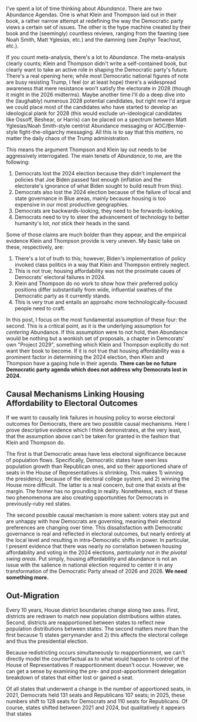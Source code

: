 I've spent a lot of time thinking about *Abundance*. There are two Abundance Agendas. One is what Klein and Thompson laid out in their book, a rather narrow attempt at redefining the way the Democratic party views a certain set of issues. The other is the hype machine created by their book and the (seemingly) countless reviews, ranging from the fawning (see Noah Smith, Matt Yglesias, etc.) and the damning (see Zephyr Teachout, etc.). 

If you count meta-analysis, there's a lot to *Abundance*. The meta-analysis clearly counts; Klein and Thompson didn't write a self-contained book, but clearly want to take an active role in shaping the Democratic party's future. There's a real opening here; while most Democratic national figures of note are busy resisting Trump, I feel (or at least hope) there's a widespread awareness that mere resistance won't satisfy the electorate in 2028 (though it might in the 2026 midterms). Maybe another time I'll do a deep dive into the (laughably) numerous 2028 potential candidates, but right now I'd argue we could place most of the candidates who have started to develop an ideological plank for 2028 (this would exclude un-ideological candidates like Ossoff, Beshear, or Harris) can be placed on a spectrum between Matt Yglesias/Noah Smith-style centrist Abundance messaging or AOC/Bernie-style fight-the-oligarchy messaging. All this is to say that this *matters*, no matter the daily chaos of the Trump administration. 

This means the argument Thompson and Klein lay out needs to be aggressively interrogated. The main tenets of *Abundance*, to me, are the following:
1. Democrats lost the 2024 election because they didn't implement the policies that Joe Biden passed fast enough (inflation and the electorate's ignorance of what Biden sought to build result from this).
2. Democrats also lost the 2024 election because of the failure of local and state governance in Blue areas, mainly because housing is too expensive in our most productive geographies.
3. Democrats are backwards-looking, they need to be forwards-looking.
4. Democrats need to try to steer the advancement of technology to better humanity's lot, *not* stick their heads in the sand.

Some of those claims are much bolder than they appear, and the empirical evidence Klein and Thompson provide is very uneven. My basic take on these, respectively, are:
1. There's a lot of truth to this; however, Biden's implementation of policy invoked class politics in a way that Klein and Thompson entirely neglect.
2. This is not true; housing affordability was not the proximate caues of Democrats' electoral failures in 2024.
3. Klein and Thompson do no work to show how their preferred policy positions differ substantially from wide, influential swathes of the Democratic party as it currently stands.
4. This is very true and entails an approahc more technologically-focused people need to craft.

In this post, I focus on the most fundamental assumption of these four: the second. This is a critical point, as it is the underlying assumption for *centering* Abundance. If this assumption were to not hold, then Abundance would be nothing but a wonkish set of proposals, a chapter in Demcorats' own "Project 2029", something which Klein and Thompson explicitly do not want their book to become. If it is not true that housing affordability was a prominent factor in determining the 2024 election, then Klein and Thompson have a gaping hole in their agenda. **There can be no future Democratic party agenda which does not address why Democrats lost in 2024.** 

## Causal Mechanisms Linking Housing Affordability to Electoral Outcomes
If we want to causally link failures in housing policy to worse electoral outcomes for Democrats, there are two possible causal mechanisms. Here I prove descriptive evidence which I think demonstrates, at the very least, that the assumption above can't be taken for granted in the fashion that Klein and Thompson do.

The first is that Democratic areas have less electoral significance because of population flows. Specifically, Democratic states have seen less population growth than Republican ones, and so their apportioned share of seats in the House of Representatives is shrinking. This makes 1) winning the presidency, because of the electoral college system, and 2) winning the House more difficult. The latter is a real concern, but one that exists at the margin. The former has no grounding in reality. Nonetheless, each of these two phenomenona are also creating opportunities for Democrats in previously-ruby red states.

The second possible causal mechanism is more salient: voters stay put and are unhappy with how Democrats are governing, meaning their electoral preferences are changing over time. This dissatisfaction with Democratic governance is real and reflected in electoral outcomes, but nearly entirely at the local level and resulting in intra-Democratic shifts in power. In particular, I present evidence that there was nearly no correlation between housing affordability and voting in the 2024 elections, *particularly not in the pivotal swing areas*. Put simply, housing affordability and abundance is not an issue with the salience in national election required to center it in any transformation of the Democratic Party ahead of 2026 and 2028. **We need something more.** 

## Out-Migration
Every 10 years, House district boundaries change along two axes. First, districts are redrawn to match new population distributions within states. Second, districts are reapportioned between states to reflect new population distributions between states. The second matters more than the first because 1) states gerrymander and 2) this affects the electoral college and thus the presidential election.

Because redistricting occurs simultaneously to reapportionment, we can't directly model the counterfactual as to what would happen to control of the House of Representatives if reapportionment doesn't occur. However, we can get a sense by examining the pre- and post-apportionment delegation breakdown of states that either lost or gained a seat. 

Of all states that underwent a change in the number of apportioned seats, in 2021, Democrats held 131 seats and Republicans 107 seats; in 2025, these numbers shift to 128 seats for Democrats and 110 seats for Republicans. Of course, states shifted between 2021 and 2024, but qualitatively it appears that states 